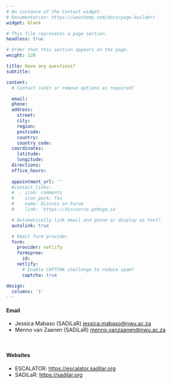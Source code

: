 ```yaml
---
# An instance of the Contact widget.
# Documentation: https://wowchemy.com/docs/page-builder/
widget: blank

# This file represents a page section.
headless: true

# Order that this section appears on the page.
weight: 120

title: Have any questions?
subtitle:

content:
  # Contact (edit or remove options as required)

  email: 
  phone: 
  address:
    street: 
    city: 
    region: 
    postcode: 
    country:
    country_code: 
  coordinates:
    latitude: 
    longitude: 
  directions: 
  office_hours:
    
  appointment_url: ''
  #contact_links:
  #  - icon: comments
  #    icon_pack: fas
  #    name: Discuss on Forum
  #    link: 'https://discourse.gohugo.io'

  # Automatically link email and phone or display as text?
  autolink: true

  # Email form provider
  form:
    provider: netlify
    formspree:
      id:
    netlify:
      # Enable CAPTCHA challenge to reduce spam?
      captcha: true

design:
  columns: '1'
---
```



#### Email 

- Jessica Mabaso (SADiLaR) [jessica.mabaso@nwu.ac.za](mailto:jessica.mabaso@nwu.ac.za)
- Menno van Zaanen (SADiLaR) [menno.vanzaanen@nwu.ac.za](mailto:Menno.VanZaanen@nwu.ac.za)

<br>

#### Websites

- ESCALATOR: https://escalator.sadilar.org
- SADiLaR: https://sadilar.org

